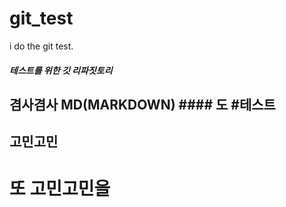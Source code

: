 # git_test
i do the git test.
##### 테스트를 위한 깃 리파짓토리
## 겸사겸사 MD(MARKDOWN) #### 도 #테스트
고민고민
-------
또 고민고민을
=============



